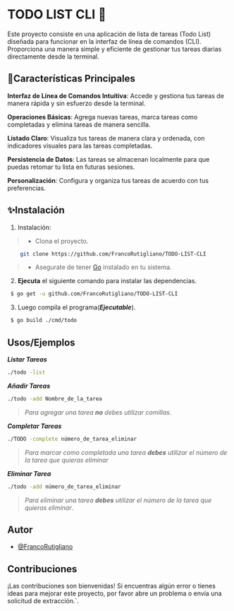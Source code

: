 
# TODO LIST CLI 💙 

Este proyecto consiste en una aplicación de lista de tareas (Todo List) diseñada para funcionar en la interfaz de línea de comandos (CLI). Proporciona una manera simple y eficiente de gestionar tus tareas diarias directamente desde la terminal.



## 🤖Características Principales

**Interfaz de Línea de Comandos Intuitiva**: Accede y gestiona tus tareas de manera rápida y sin esfuerzo desde la terminal.

**Operaciones Básicas**: Agrega nuevas tareas, marca tareas como completadas y elimina tareas de manera sencilla.

**Listado Claro**: Visualiza tus tareas de manera clara y ordenada, con indicadores visuales para las tareas completadas.

**Persistencia de Datos**: Las tareas se almacenan localmente para que puedas retomar tu lista en futuras sesiones.

**Personalización**: Configura y organiza tus tareas de acuerdo con tus preferencias.
## ✨Instalación

1. Instalación:
> - Clona el proyecto.
```bash
    git clone https://github.com/FrancoRutigliano/TODO-LIST-CLI
```
> - Asegurate de tener [Go](https://go.dev/learn/) instalado en tu sistema.

2. **Ejecuta** el siguiente comando para instalar las dependencias.

```bash
 $ go get -u github.com/FrancoRutigliano/TODO-LIST-CLI
```
    
3. Luego compila el programa(***Ejecutable***).

```bash
 $ go build ./cmd/todo
```

## Usos/Ejemplos

***Listar Tareas***
```bash
./todo -list
```

***Añadir Tareas***
```bash
./todo -add Nombre_de_la_tarea
```
> *Para agregar una tarea **no** debes utilizar comillas*.

***Completar Tareas***
```bash
./TODO -complete número_de_tarea_eliminar
```
>*Para marcar como completada una tarea **debes** utilizar el número de la tarea que quieras eliminar*

***Eliminar Tarea***
```bash
./todo -add número_de_tarea_eliminar
```
>*Para eliminar una tarea **debes** utilizar el número de la tarea que quieras eliminar*.

## Autor

- [@FrancoRutigliano](https://github.com/FrancoRutigliano)


## Contribuciones

¡Las contribuciones son bienvenidas! Si encuentras algún error o tienes ideas para mejorar este proyecto, por favor abre un problema o envía una solicitud de extracción.`.


